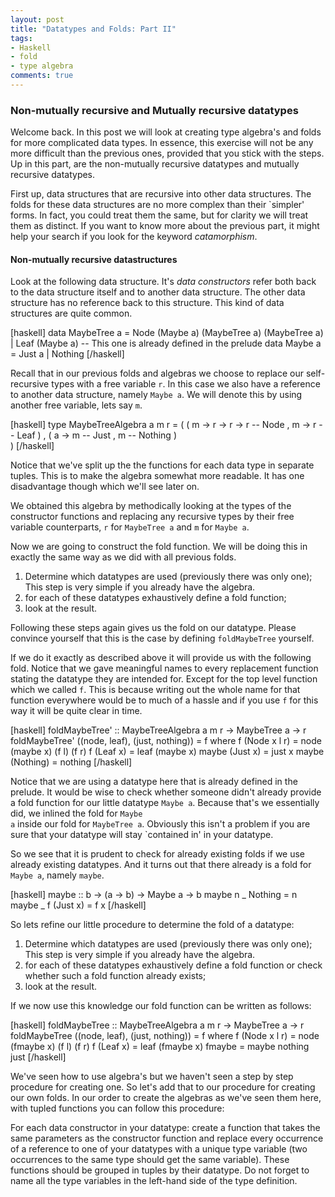 ```yaml
--- 
layout: post
title: "Datatypes and Folds: Part II"
tags: 
- Haskell
- fold
- type algebra
comments: true
---
```

<h3>Non-mutually recursive and Mutually recursive datatypes</h3>
Welcome back. In this post we will look at creating type algebra's and folds for more complicated data types. In essence, this exercise will not be any more difficult than the previous ones, provided that you stick with the steps. Up in this part, are the non-mutually recursive datatypes and mutually recursive datatypes.

First up, data structures that are recursive into other data structures. The folds for these data structures are no more complex than their `simpler' forms. In fact, you could treat them the same, but for clarity we will treat them as distinct. If you want to know more about the previous part, it might help your search if you look for the keyword <em>catamorphism</em>.

<h4>Non-mutually recursive datastructures</h4>
Look at the following data structure. It's <em>data constructors</em> refer both back to the data structure itself and to another data structure. The other data structure has no reference back to this structure. This kind of data structures are quite common.

[haskell]
data MaybeTree a = Node (Maybe a) (MaybeTree a) (MaybeTree a)
                   | Leaf (Maybe a)
-- This one is already defined in the prelude
data Maybe a = Just a | Nothing
[/haskell]

Recall that in our previous folds and algebras we choose to replace our self-recursive types with a free variable <code>r</code>. In this case we also have a reference to another data structure, namely <code>Maybe a</code>. We will denote this by using another free variable, lets say <code>m</code>.

[haskell]
type MaybeTreeAlgebra a m r = (  ( m -&gt; r -&gt; r -&gt; r -- Node
                                 , m -&gt; r           -- Leaf
                                 )
                              ,  ( a -&gt; m           -- Just 
                                 , m                -- Nothing
                                 )               
                              )
[/haskell]

Notice that we've split up the the functions for each data type in separate tuples. This is to make the algebra somewhat more readable. It has one disadvantage though which we'll see later on.

We obtained this algebra by methodically looking at the types of the constructor functions and replacing any recursive types by their free variable counterparts, <code>r</code> for <code>MaybeTree a</code> and <code>m</code> for <code>Maybe a</code>.

Now we are going to construct the fold function. We will be doing this in exactly the same way as we did with all previous folds.

<ol>
  <li>Determine which datatypes are used (previously there was only one); This step is very simple if you already have the algebra.</li>
  <li>for each of these datatypes exhaustively define a fold function;</li>
<li>look at the result.</li>
</ol>

Following these steps again gives us the fold on our datatype. Please convince yourself that this is the case by defining <code>foldMaybeTree</code> yourself. 

If we do it exactly as described above it will provide us with the following fold. Notice that we gave meaningful names to every replacement function stating the datatype they are intended for. Except for the top level function which we called <code>f</code>. This is because writing out the whole name for that function everywhere would be to much of a hassle and if you use <code>f</code> for this way it will be quite clear in time.

[haskell]
foldMaybeTree' :: MaybeTreeAlgebra a m r -&gt; MaybeTree a -&gt; r
foldMaybeTree' ((node, leaf), (just, nothing)) = f
  where f (Node x l r) = node (maybe x) (f l) (f r)
        f (Leaf x)     = leaf (maybe x)
        maybe (Just x)  = just x
        maybe (Nothing) = nothing
[/haskell]

Notice that we are using a datatype here that is already defined in the prelude. It would be wise to check whether someone didn't already provide a fold function for our little datatype <code>Maybe a</code>. Because that's we essentially did, we inlined the fold for <code>Maybe a</code> inside our fold for <code>MaybeTree a</code>. Obviously this isn't a problem if you are sure that your datatype will stay `contained in' in your datatype. 

So we see that it is prudent to check for already existing folds if we use already existing datatypes. And it turns out that there already is a fold for <code>Maybe a</code>, namely <code>maybe</code>.

[haskell]
maybe :: b -&gt; (a -&gt; b) -&gt; Maybe a -&gt; b
maybe n _ Nothing  = n
maybe _ f (Just x) = f x
[/haskell]

So lets refine our little procedure to determine the fold of a datatype:

<ol>
  <li>Determine which datatypes are used (previously there was only one); This step is very simple if you already have the algebra.</li>
  <li>for each of these datatypes exhaustively define a fold function or check whether such a fold function already exists;</li>
<li>look at the result.</li>
</ol>

If we now use this knowledge our fold function can be written as follows:

[haskell]
foldMaybeTree :: MaybeTreeAlgebra a m r -&gt; MaybeTree a -&gt; r
foldMaybeTree ((node, leaf), (just, nothing)) = f
  where f (Node x l r) = node (fmaybe x) (f l) (f r)
        f (Leaf x)     = leaf (fmaybe x)
        fmaybe = maybe nothing just
[/haskell]

We've seen how to use algebra's but we haven't seen a step by step procedure for creating one. So let's add that to our procedure for creating our own folds. In our order to create the algebras as we've seen them here, with tupled functions you can follow this procedure:

For each data constructor in your datatype: create a function that takes the same parameters as the constructor function and replace every occurrence of a reference to one of your datatypes with a unique type variable (two occurrences to the same type should get the same variable). These functions should be grouped in tuples by their datatype. Do not forget to name all the type variables in the left-hand side of the type definition.
